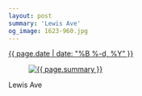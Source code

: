 ```yaml
---
layout: post
summary: 'Lewis Ave'
og_image: 1623-960.jpg
---
```


<div class="post">
 <time>
  <a href="/1623">
   {{ page.date | date: "%B %-d, %Y" }}
  </a>
 </time>
 <a href="/1623">
  <figure data-taken="4/8/2022">
   <img alt="{{ page.summary }}" sizes="(min-width: 700px) 50vw, calc(100vw - 2rem)" src="{{ site.assets_url }}/1623-480.jpg" srcset="{{ site.assets_url }}/1623-240.jpg 240w, {{ site.assets_url }}/1623-480.jpg 480w, {{ site.assets_url }}/1623-720.jpg 720w, {{ site.assets_url }}/1623-960.jpg 960w"/>
  </figure>
 </a>
 <span>
  Lewis Ave
 </span>
</div>

